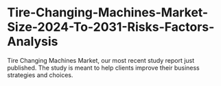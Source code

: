 # Tire-Changing-Machines-Market-Size-2024-To-2031-Risks-Factors-Analysis
Tire Changing Machines Market, our most recent study report just published. The study is meant to help clients improve their business strategies and choices.
